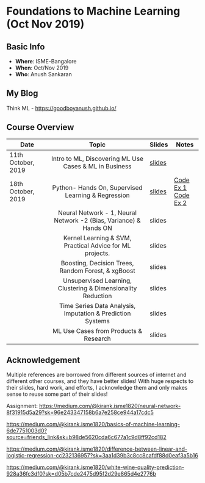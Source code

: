# Foundations to Machine Learning (Oct Nov 2019)

## Basic Info
  - **Where**: ISME-Bangalore
  - **When**: Oct/Nov 2019
  - **Who**: Anush Sankaran

## My Blog

Think ML - https://goodboyanush.github.io/

## Course Overview

| Date                        |                                    Topic                                    | Slides | Notes |
|-----------------------------|:---------------------------------------------------------------------------:|--------|-------|
| 11th October, 2019  | Intro to ML, Discovering ML Use Cases & ML in Business     |   [slides](./lecture_notes/Lecture-1.pdf)      |       |
| 18th October, 2019  | Python- Hands On, Supervised Learning & Regression     |   [slides](./lecture_notes/Lecture-2.pdf)      |   [Code Ex 1](./coding-assignments/1.Linear-Regression.ipynb)   <br/>     [Code Ex 2](./coding-assignments/2.Logistic-Regression.ipynb)     |
|   | Neural Network - 1, Neural Network -2 (Bias, Variance) & Hands ON     |   slides[]()      |       |
|   | Kernel Learning & SVM, Practical Advice for ML projects.     |   slides[]()      |       |
|   | Boosting, Decision Trees, Random Forest, & xgBoost     |   slides[]()      |       |
|   | Unsupervised Learning, Clustering & Dimensionality Reduction    |   slides[]()      |       |
|   | Time Series Data Analysis, Imputation & Prediction Systems     |   slides[]()      |       |
|   | ML Use Cases from Products & Research    |   slides[]()      |       |

## Acknowledgement

Multiple references are borrowed from different sources of internet and different other courses, and they have better slides! With huge respects to their slides, hard work, and efforts, I acknowledge them and only makes sense to reuse some part of their slides!

Assignment:
https://medium.com/@kirank.isme1820/neural-network-8f31915d5a29?sk=96e243347158b6a7e258ce944a17cdc5

https://medium.com/@kirank.isme1820/basics-of-machine-learning-6de7751003d0?source=friends_link&sk=b98de5620cda6c677a1c9d8ff92cd182

https://medium.com/@kirank.isme1820/difference-between-linear-and-logistic-regression-cc232136957?sk=3aa1d39b3c8cc8cafdf88d0eaf3a5b16

https://medium.com/@kirank.isme1820/white-wine-quality-prediction-928a36fc3df0?sk=d05b7cde2475d95f2d29e865d4e2776b

